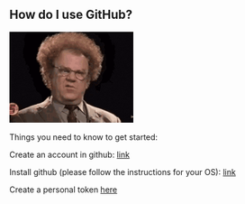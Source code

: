 ## How do I use GitHub?
![Recordit GIF](images/huh-confused.gif)


Things you need to know to get started:

Create an account in github: [link](https://github.com/join) 

Install github (please follow the instructions for your OS): [link](https://github.com/git-guides/install-git)

Create a personal token [here](https://docs.github.com/en/github/authenticating-to-github/keeping-your-account-and-data-secure/creating-a-personal-access-token) 

